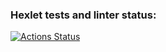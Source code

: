 ### Hexlet tests and linter status:
[![Actions Status](https://github.com/DenisPonomarev/layout-designer-project-58/workflows/hexlet-check/badge.svg)](https://github.com/DenisPonomarev/layout-designer-project-58/actions)